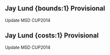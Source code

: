 ## Jay Lund {bounds:1} Provisional
Update MSD CUP2014

## Jay Lund {costs:1} Provisional
Update MSD CUP2014
